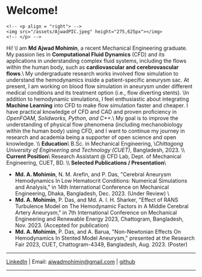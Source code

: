 # Welcome!

<!-- ![](assets/AjwadPIC.jpeg) -->
~~~
<!-- <p align = "right"> -->
<img src="/assets/AjwadPIC.jpeg" height="275,625px"></img>
<!-- </p> -->
~~~

Hi! \\I am **Md Ajwad Mohimin**, a recent Mechanical Engineering graduate. My passion lies in **Computational Fluid Dynamics** (CFD) and its applications in understanding complex fluid systems, including the flows within the human body, such as **cardiovascular and cerebrovascular flows**.\\
My undergraduate research works involved flow simulation to understand the hemodynamics inside a patient-specific aneurysm sac. At present, I am working on blood flow simulation in aneurysm under different medical conditions and its treatment option (i.e., flow diverting stents). \\In addition to hemodynamic simulations, I feel enthusiastic about integrating **Machine Learning** into CFD to make flow simulation faster and cheaper. I have practical knowledge of CFD and CAD and proven proficiency in *OpenFOAM, Solidworks, Python, and C++*.\\
My goal is to improve the understanding of physical flow phenomena (including mechanobiology within the human body) using CFD, and I want to continue my journey in research and academia being a supporter of open science and open knowledge.
\\\\
**Education**\\
B.Sc. in Mechanical Engineering, \\*Chittagong University of Engineering and Technology (CUET)*, Bangladesh, 2023.
\\\\
**Current Position**\\
Research Assistant @ CFD Lab, Dept. of Mechanical Engineering, CUET, BD.
\\\\
**Selected Publications / Presentation**\\
* **Md. A. Mohimin**, N. M. Arefin, and P. Das, "Cerebral Aneurysm Hemodynamics In Low Hematocrit Conditions: Numerical Simulations and Analysis," in 14th International Conference on Mechanical Engineering, Dhaka, Bangladesh, Dec. 2023. (Under Review) \\
* **Md. A. Mohimin**, P. Das, and Md. A. I. H. Sharker, "Effect of RANS Turbulence Model on The Hemodynamic Factors in A Middle Cerebral Artery Aneurysm," in 7th International Conference on Mechanical Engineering and Renewable Energy 2023, Chattogram, Bangladesh, Nov. 2023. (Accepted for publication)
* **Md. A. Mohimin**, P. Das, and A. Barua, "Non-Newtonian Effects On Hemodynamics In Stented Model Aneurysm," presented at the Research Fair 2023, CUET, Chattogram-4349, Bangladesh, Aug. 2023. (Poster)
<!-- **Contact**\\ -->
---------------
[LinkedIn](https://www.linkedin.com/in/ajwadmohimin) | Email: [ajwadmohimin@gmail.com](mailto:ajwadmohimin@gmail.com) | [github](https://github.com/ajwadmohimin)

---------------